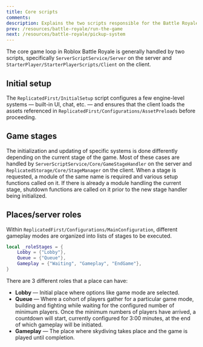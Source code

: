 ```yaml
---
title: Core scripts
comments:
description: Explains the two scripts responsible for the Battle Royale gameplay loop.
prev: /resources/battle-royale/run-the-game
next: /resources/battle-royale/pickup-system
---
```


The core game loop in Roblox Battle Royale is generally handled by two scripts, specifically `ServerScriptService/Server` on the server and `StarterPlayer/StarterPlayerScripts/Client` on the client.

## Initial setup

The `ReplicatedFirst/InitialSetup` script configures a few engine-level systems — built-in UI, chat, etc. — and ensures that the client loads the assets referenced in `ReplicatedFirst/Configurations/AssetPreloads` before proceeding.

## Game stages

The initialization and updating of specific systems is done differently depending on the current stage of the game. Most of these cases are handled by `ServerScriptService/Core/GameStageHandler` on the server and `ReplicatedStorage/Core/StageManager` on the client. When a stage is requested, a module of the same name is required and various setup functions called on it. If there is already a module handling the current stage, shutdown functions are called on it prior to the new stage handler being initialized.

## Places/server roles

Within `ReplicatedFirst/Configurations/MainConfiguration`, different gameplay modes are organized into lists of stages to be executed.

```lua
local _roleStages = {
	Lobby = {"Lobby"},
	Queue = {"Queue"},
	Gameplay = {"Waiting", "Gameplay", "EndGame"},
}
```

There are 3 different roles that a place can have:

- **Lobby** — Initial place where options like game mode are selected.
- **Queue** — Where a cohort of players gather for a particular game mode, building and fighting while waiting for the configured number of minimum players. Once the minimum numbers of players have arrived, a countdown will start, currently configured for 3:00 minutes, at the end of which gameplay will be initiated.
- **Gameplay** — The place where skydiving takes place and the game is played until completion.
